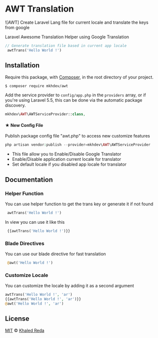# AWT Translation

![AWT]
Create Laravel Lang file for current locale and translate the keys from google

Laravel Awesome Translation Helper using Google Translation
```php
// Generate translation file based in current app locale 
 awtTrans('Hello World !')

```

## Installation

Require this package, with [Composer](https://getcomposer.org/), in the root directory of your project.

```bash
$ composer require mkhdev/awt
```

Add the service provider to `config/app.php` in the `providers` array, or if you're using Laravel 5.5, this can be done via the automatic package discovery.

```php
mkhdev\AWT\AWTServiceProvider::class,
```

#### ★ New Config File
Publish package config file "awt.php" to access new customize features
```php
php artisan vendor:publish --provider=mkhdev\AWT\AWTServiceProvider
```
- This file allow you to Enable/Disable Google Translator
- Enable/Disable application current locale for translator 
- Set default locale if you disabled app locale for translator

## Documentation

### Helper Function
You can use helper function to get the trans key or generate it if not found
```php
 awtTrans('Hello World !')
```
In view you can use it like this
```php
 {{awtTrans('Hello World !')}}
```
### Blade Directives
You can use our blade directive for fast translation
```php
 @awt('Hello World !')
```
### Customize Locale

You can customize the locale by adding it as a second argument
```php
awtTrans('Hello World !', 'ar')
{{awtTrans('Hello World !', 'ar')}}
@awt('Hello World !', 'ar')
```

## License

[MIT](LICENSE) © [Khaled Reda](https://github.com/speedo2003r)

